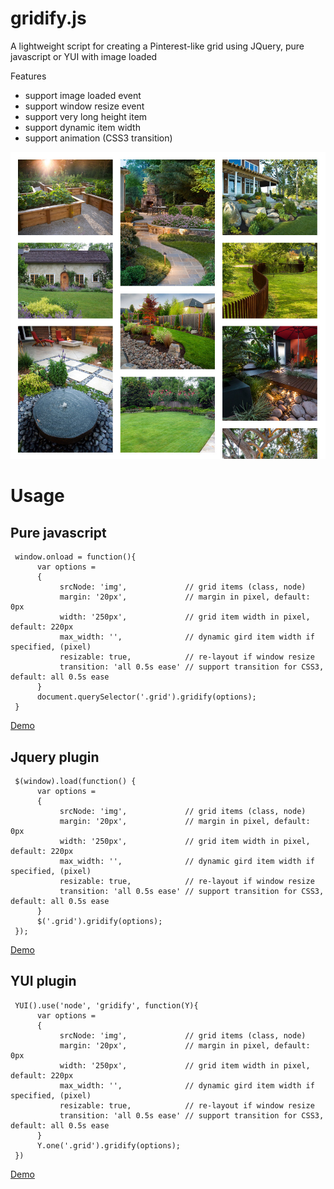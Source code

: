 gridify.js
=======
A lightweight script for creating a Pinterest-like grid using JQuery, pure javascript or YUI with image loaded

Features

- support image loaded event
- support window resize event
- support very long height item
- support dynamic item width
- support animation (CSS3 transition)

![ScreenShot](/screenshot.jpg)

# Usage

## Pure javascript

     window.onload = function(){
          var options =
          {
               srcNode: 'img',             // grid items (class, node)
               margin: '20px',             // margin in pixel, default: 0px
               width: '250px',             // grid item width in pixel, default: 220px
               max_width: '',              // dynamic gird item width if specified, (pixel)
               resizable: true,            // re-layout if window resize
               transition: 'all 0.5s ease' // support transition for CSS3, default: all 0.5s ease
          }
          document.querySelector('.grid').gridify(options);
     }

[Demo](http://cssdeck.com/labs/60n6c2ur)

## Jquery plugin

     $(window).load(function() {
          var options =
          {
               srcNode: 'img',             // grid items (class, node)
               margin: '20px',             // margin in pixel, default: 0px
               width: '250px',             // grid item width in pixel, default: 220px
               max_width: '',              // dynamic gird item width if specified, (pixel)
               resizable: true,            // re-layout if window resize
               transition: 'all 0.5s ease' // support transition for CSS3, default: all 0.5s ease
          }
          $('.grid').gridify(options);
     });

[Demo](http://cssdeck.com/labs/wiu0xg4b)

## YUI plugin

     YUI().use('node', 'gridify', function(Y){
          var options =
          {
               srcNode: 'img',             // grid items (class, node)
               margin: '20px',             // margin in pixel, default: 0px
               width: '250px',             // grid item width in pixel, default: 220px
               max_width: '',              // dynamic gird item width if specified, (pixel)
               resizable: true,            // re-layout if window resize
               transition: 'all 0.5s ease' // support transition for CSS3, default: all 0.5s ease
          }
          Y.one('.grid').gridify(options);
     })

[Demo](http://cssdeck.com/labs/q2ylxqns)
